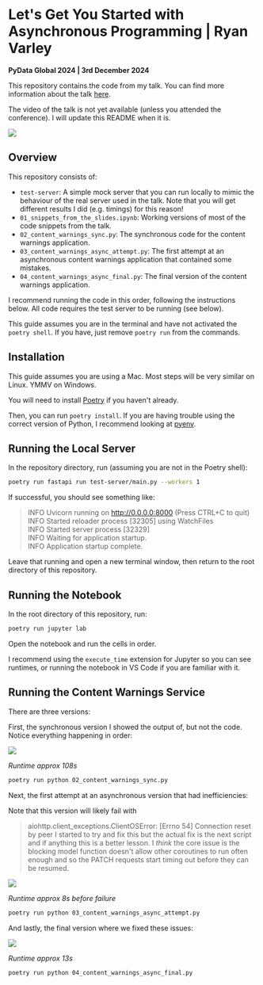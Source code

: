 # Let's Get You Started with Asynchronous Programming | Ryan Varley

**PyData Global 2024 | 3rd December 2024**

This repository contains the code from my talk. You can find more information about the talk [here](https://blog.ryanvarley.com/p/pydata-global-lets-get-you-started).

The video of the talk is not yet available (unless you attended the conference). I will update this README when it is.

![](https://github.com/user-attachments/assets/5d286788-e89f-49a7-8fcf-62de6e0defd0)

## Overview

This repository consists of:

- `test-server`: A simple mock server that you can run locally to mimic the behaviour of the real server used in the talk. Note that you will get different results I did (e.g. timings) for this reason!
- `01_snippets_from_the_slides.ipynb`: Working versions of most of the code snippets from the talk.
- `02_content_warnings_sync.py`: The synchronous code for the content warnings application.
- `03_content_warnings_async_attempt.py`: The first attempt at an asynchronous content warnings application that contained some mistakes.
- `04_content_warnings_async_final.py`: The final version of the content warnings application.

I recommend running the code in this order, following the instructions below. All code requires the test server to be running (see below).

This guide assumes you are in the terminal and have not activated the `poetry shell`. If you have, just remove `poetry run` from the commands.

## Installation

This guide assumes you are using a Mac. Most steps will be very similar on Linux. YMMV on Windows.

You will need to install [Poetry](https://python-poetry.org/) if you haven't already.

Then, you can run `poetry install`. If you are having trouble using the correct version of Python, I recommend looking at [pyenv](https://github.com/pyenv/pyenv).

## Running the Local Server

In the repository directory, run (assuming you are not in the Poetry shell):

```bash
poetry run fastapi run test-server/main.py --workers 1
```

If successful, you should see something like:

>INFO   Uvicorn running on <http://0.0.0.0:8000> (Press CTRL+C to quit)  
>INFO   Started reloader process [32305] using WatchFiles  
>INFO   Started server process [32329]  
>INFO   Waiting for application startup.  
>INFO   Application startup complete.  

Leave that running and open a new terminal window, then return to the root directory of this repository.

## Running the Notebook

In the root directory of this repository, run:

```bash
poetry run jupyter lab
```

Open the notebook and run the cells in order.

I recommend using the `execute_time` extension for Jupyter so you can see runtimes, or running the notebook in VS Code if you are familiar with it.

## Running the Content Warnings Service

There are three versions:

First, the synchronous version I showed the output of, but not the code. Notice everything happening in order:

![](https://github.com/user-attachments/assets/283cea9f-0531-4d82-a6fa-9180e51619bf)

*Runtime approx 108s*

```bash
poetry run python 02_content_warnings_sync.py
```

Next, the first attempt at an asynchronous version that had inefficiencies:

Note that this version will likely fail with
>aiohttp.client_exceptions.ClientOSError: [Errno 54] Connection reset by peer
I started to try and fix this but the actual fix is the next script and if anything this is a better lesson. I *think* the core issue is the blocking model function doesn't allow other coroutines to run often enough and so the PATCH requests start timing out before they can be resumed.

![](https://github.com/user-attachments/assets/622d3741-7b13-4896-b9cc-77ca53076743)

*Runtime approx 8s before failure*

```bash
poetry run python 03_content_warnings_async_attempt.py
```

And lastly, the final version where we fixed these issues:

![](https://github.com/user-attachments/assets/5d286788-e89f-49a7-8fcf-62de6e0defd0)

*Runtime approx 13s*

```bash
poetry run python 04_content_warnings_async_final.py
```
